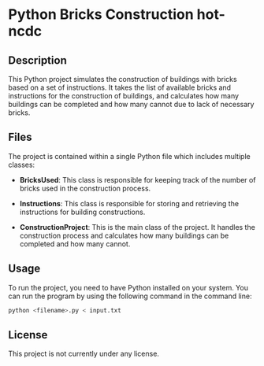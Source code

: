 # Python Bricks Construction hot-ncdc

## Description

This Python project simulates the construction of buildings with bricks based on a set of instructions. It takes the list of available bricks and instructions for the construction of buildings, and calculates how many buildings can be completed and how many cannot due to lack of necessary bricks.

## Files

The project is contained within a single Python file which includes multiple classes:

- **BricksUsed**: This class is responsible for keeping track of the number of bricks used in the construction process.

- **Instructions**: This class is responsible for storing and retrieving the instructions for building constructions.

- **ConstructionProject**: This is the main class of the project. It handles the construction process and calculates how many buildings can be completed and how many cannot.

## Usage

To run the project, you need to have Python installed on your system. You can run the program by using the following command in the command line:

```bash
python <filename>.py < input.txt
```
## License 

This project is not currently under any license.
